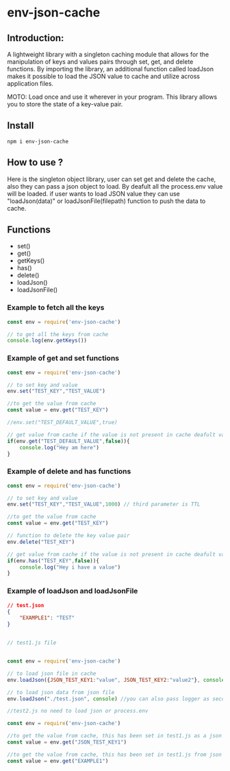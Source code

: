 # env-json-cache

## Introduction:

A lightweight library with a singleton caching module that allows for the manipulation of keys and values pairs through set, get, and delete functions. 
By importing the library, an additional function called loadJson makes it possible to load the JSON value to cache and utilize across application files.

MOTO: Load once and use it wherever in your program. This library allows you to store the state of a key-value pair.

## Install
``npm i env-json-cache``

## How to use ?

Here is the singleton object library, user can set get and delete the cache, also they can pass a json object to load.
By deafult all the process.env value will be loaded. if user wants to load JSON value they can use "loadJson(data)" or loadJsonFile(filepath) function to push the data to cache.


## Functions

- set()
- get()
- getKeys()
- has()
- delete()
- loadJson()
- loadJsonFile() 

### Example to fetch all the keys
```js
const env = require('env-json-cache')

// to get all the keys from cache 
console.log(env.getKeys())

```

### Example of get and set functions
```js
const env = require('env-json-cache')

// to set key and value 
env.set("TEST_KEY","TEST_VALUE")

//to get the value from cache
const value = env.get("TEST_KEY")

//env.set("TEST_DEFAULT_VALUE",true)

// get value from cache if the value is not present in cache deafult value will return 
if(env.get("TEST_DEFAULT_VALUE",false)){
    console.log("Hey am here")
}
```


### Example of delete and has functions
```js
const env = require('env-json-cache')

// to set key and value 
env.set("TEST_KEY","TEST_VALUE",1000) // third parameter is TTL

//to get the value from cache
const value = env.get("TEST_KEY")

// function to delete the key value pair
env.delete("TEST_KEY")

// get value from cache if the value is not present in cache deafult value will return 
if(env.has("TEST_KEY",false)){
    console.log("Hey i have a value")
}

```

### Example of loadJson and loadJsonFile

```json
// test.json
{
    "EXAMPLE1": "TEST"
}
```

```js

// test1.js file 


const env = require('env-json-cache')

// to load json file in cache 
env.loadJson({JSON_TEST_KEY1:"value", JSON_TEST_KEY2:"value2"}, console) //you can also pass logger as second parameter 

// to load json data from json file 
env.loadJson("./test.json", console) //you can also pass logger as second parameter to print logs

```

```js
//test2.js no need to load json or process.env

const env = require('env-json-cache')

//to get the value from cache, this has been set in test1.js as a json value
const value = env.get("JSON_TEST_KEY1")

//to get the value from cache, this has been set in test1.js from json file
const value = env.get("EXAMPLE1")

```

